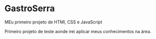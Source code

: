 # GastroSerra
MEu primeiro projeto de HTMl, CSS e JavaScript

Primeiro projeto de teste aonde irei aplicar meus conhecimentos na área.
